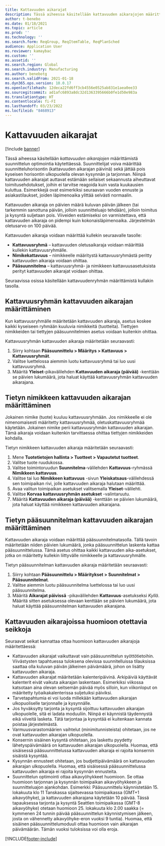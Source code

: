 ```yaml
---
title: Kattavuuden aikarajat
description: Tässä aiheessa käsitellään kattavuuden aikarajojen määrittämistä suunnittelun optimointia käytettäessä. Kattavuuden aikaraja ilmaiseen suunnitteluhorisontin ja -rajoituksen.
author: t-benebo
ms.date: 01/18/2021
ms.topic: article
ms.prod: ''
ms.technology: ''
ms.search.form: ReqGroup, ReqItemTable, ReqPlanSched
audience: Application User
ms.reviewer: kamaybac
ms.custom: ''
ms.assetid: ''
ms.search.region: Global
ms.search.industry: Manufacturing
ms.author: benebotg
ms.search.validFrom: 2021-01-18
ms.dyn365.ops.version: 10.0.17
ms.openlocfilehash: 12deca22fd6ff3cb4556e0525ab831e1aea0ee33
ms.sourcegitcommit: ad1afc6893a8dc32d1363395666b0fe1d50e983a
ms.translationtype: HT
ms.contentlocale: fi-FI
ms.lasthandoff: 03/23/2022
ms.locfileid: "8468913"
---
```

# <a name="coverage-time-fences"></a>Kattavuuden aikarajat

[!include [banner](../../includes/banner.md)]

Tässä aiheessa käsitellään *kattavuuden aikarajojen* määrittämistä suunnittelun optimointia käytettäessä. Suunnittelijat voiva määrittää suunnitteluhorisontin (kattavuuden aikarajan päivinä) sekä jättää pois kyseisen horisontin ulkopuolella olevan kysynnän ja tarjonnan. Niinpä kattavuuden aikarajat auttavat estämään sellaiset sekaannusta aiheuttavat toimitusehdotukset, joihin ei tarvitse reagoida kuin vasta kuukausien kuluttua. Esimerkkejä ovat esimerkiksi seuraavan vuoden ennuste ja asiakastilaukset, joiden läpimenoaika ylittää selvästi normaalin.

Kattavuuden aikaraja on päivien määrä kuluvan päivän jälkeen (tai tarkemmin sanottuna päivän, jolloin suunnitteluajo tehdään), jolloin toimitus ja kysyntä suljetaan pois. Viiveiden estämiseksi on varmistettava, että kattavuuden aikaraja on pidempi kuin kokonaisläpimenoaika. Järjestelmän oletusarvo on 100 päivää.

Kattavuuden aikaraja voidaan määrittää kullekin seuraavalle tasolle:

- **Kattavuusryhmä** – kattavuuden oletusaikaraja voidaan määrittää kullekin kattavuusryhmälle.
- **Nimikekattavuus** – nimikkeelle määritystä kattavuusryhmästä peritty kattavuuden aikaraja voidaan ohittaa.
- **Pääsuunnitelma** – kattavuusryhmä- ja nimikkeen kattavuusasetuksista perityt kattavuuden aikarajat voidaan ohittaa.

Seuraavissa osissa käsitellään kattavuudenryhmän määrittämistä kullakin tasolla.

## <a name="set-a-coverage-time-fence-for-a-coverage-group"></a>Kattavuusryhmän kattavuuden aikarajan määrittäminen

Kun kattavuusryhmälle määritetään kattavuuden aikaraja, asetus koskee kaikki kyseiseen ryhmään kuuluvia nimikkeitä (tuotteita). Tiettyjen nimikkeiden tai tiettyjen pääsuunnitelmien asetus voidaan kuitenkin ohittaa.

Kattavuusryhmän kattavuuden aikaraja määritetään seuraavasti:

1. Siirry kohtaan **Pääsuunnittelu \> Määritys \> Kattavuus \> Kattavuusryhmät**.
1. Valitse luettelossa aiemmin luotu kattavuusryhmä tai luo uusi kattavuusryhmä.
1. Määritä **Yleiset**-pikavälilehden **Kattavuuden aikaraja (päivää)** -kenttään se päivien lukumäärä, jota haluat käyttää kattavuusryhmän kattavuuden aikarajana.

## <a name="set-a-coverage-time-fence-for-a-specific-item"></a>Tietyn nimikkeen kattavuuden aikarajan määrittäminen

Jokainen nimike (tuote) kuuluu kattavuusryhmään. Jos nimikkeelle ei ole nimenomaisesti määritetty kattavuusryhmää, oletuskattavuusryhmää käytetään. Jokainen nimike perii kattavuusryhmän kattavuuden aikarajan. Tämä aikaraja voidaan kuitenkin tarvittaessa ohittaa tiettyjen nimikkeiden kohdalla.

Tietyn nimikkeen kattavuuden aikaraja määritetään seuraavasti:

1. Mene **Tuotetietojen hallinta \> Tuotteet \> Vapautetut tuotteet**.
1. Valitse tuote ruudukossa.
1. Valitse toimintoruudun **Suunnitelma**-välilehden **Kattavuus**-ryhmässä **Nimikkeen kattavuus**.
1. Valitse tai luo **Nimikkeen kattavuus** -sivun **Yleiskatsaus**-välilehdessä sen toimipaikan rivi, jolle kattavuuden aikaraja halutaan määrittää.
1. Avaa valitun toimipaikan asetukset valitsemalla **Yleiset**-välilehti.
1. Valitse **Korvaa kattavuusryhmän asetukset** -valintaruutu.
1. Määritä **Kattavuuden aikaraja (päivää)** -kenttään se päivien lukumäärä, jota haluat käyttää nimikkeen kattavuuden aikarajana.

## <a name="set-a-coverage-time-fence-for-a-specific-master-plan"></a>Tietyn pääsuunnitelman kattavuuden aikarajan määrittäminen

Kattavuuden aikaraja voidaan määrittää pääsuunnitelmatasolla. Tällä tavoin määritetään niiden päivien lukumäärä, jonka pääsuunnittelun laskenta kattaa pääsuunnittelussa. Tämä asetus ohittaa kaikki kattavuuden aika-asetukset, jotka on määritetty kullekin liittyvälle nimikkeelle ja kattavuusryhmälle.

Tietyn pääsuunnitelman kattavuuden aikaraja määritetään seuraavasti:

1. Siirry kohtaan **Pääsuunnittelu \> Määritykset \> Suunnitelmat \> Pääsuunnitelmat**.
1. Valitse aiemmin luotu pääsuunnitelma luettelossa tai luo uusi pääsuunnitelma.
1. Määritä **Aikarajat päivissä** -pikavälilehden **Kattavuus**-asetukseksi *Kyllä*. Määritä sitten asetuksessa olevaan kenttään se päivien lukumäärä, jota haluat käyttää pääsuunnitelman kattavuuden aikarajana.

## <a name="considerations-for-coverage-time-fences"></a>Kattavuuden aikarajoissa huomioon otettavia seikkoja

Seuraavat seikat kannattaa ottaa huomioon kattavuuden aikarajoja määritettäessä:

- Kattavuuden aikarajat vaikuttavat vain pääsuunnittelun syöttötietoihin. Viivästysten tapahtuessa tuloksena olevissa suunnitelluissa tilauksissa saattaa olla kuluvan päivän jälkeinen päivämäärä, johon on lisätty kattavuuden aikaraja.
- Kattavuuden aikarajat määritetään kalenteripäivinä. Arkipäiviä käyttävät kalenterit eivät vaikuta aikarajan laskentaan. Esimerkiksi viikossa katsotaan aina olevan seitsemän päivää myös silloin, kun viikonloput on määritetty työaikakalenterissa suljetuiksi päiviksi.
- Tarvetapahtumia ei voi luoda millekään kattavuuden aikarajan ulkopuoliselle tarjonnalle ja kysynnälle.
- Jos hyväksytty tarjonta ja kysyntä sijoittuu kattavuuden aikarajan ulkopuolelle, sitä ei ladata moduuliin. Niinpä ei käynnistä täydennystä eikä viiveitä lasketa. Tätä tarjontaa ja kysyntää ei kuitenkaan kannata poistaa järjestelmästä.
- Varmuusvarastomäärien vaihtelut (minimitunnisteista) ohitetaan, jos ne ovat kattavuuden aikarajan ulkopuolella.
- Konsernin sisäinen kysyntä ohitetaan, jos laskettu pyydetty lähetyspäivämäärä on kattavuuden aikarajan ulkopuolella. Huomaa, että sisäisessä pääsuunnittelussa kattavuuden aikaraja ei rajoita konsernin sisäistä kysyntää.
- Kysynnän ennusteet ohitetaan, jos budjettipäivämäärä on kattavuuden aikarajan ulkopuolella. Huomaa, että sisäisessä pääsuunnittelussa kattavuuden aikaraja ei rajoita kysynnän ennusteita.
- Suunnittelun optimointi ottaa aikavyöhykkeet huomioon. Se ottaa huomioon tarjonnan ja kysynnän toimipaikan aikavyöhykkeen ja suunnitteluajon ajankohdan. Esimerkki: Pääsuunnittelu käynnistetään 15. lokakuuta klo 11 Tanskassa sijaitsevassa toimipaikassa (GMT+1 aikavyöhyke), ja kattavuuden aikarajana käytetään 10 päivää. Tässä tapauksessa tarjonta ja kysyntä Seattlen toimipaikassa (GMT-8 aikavyöhyke) otetaan huomioon 25. lokakuuta klo 2.00 saakka (= kymmenen 24 tunnin päivää pääsuunnittelun käynnistymisen jälkeen, josta on vähennetty aikavyöhyke-eron vuoksi 9 tuntia). Huomaa, että sisäinen pääsuunnittelumoduuli ottaa huomioon vain aikarajan päivämäärän. Tämän vuoksi tuloksissa voi olla eroja.


[!INCLUDE[footer-include](../../../includes/footer-banner.md)]